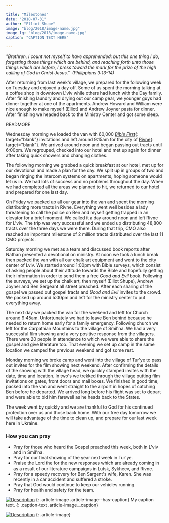 ```yaml
---

title: "Milestones"
date: "2018-07-31"
author: "Elliot Shupe"
image: "blog/2018/image-name.jpg"
image_lg: "blog/2018/image-name.jpg"
caption: "CAPTION TEXT HERE"

---
```


*"Brethren, I count not myself to have apprehended: but this one thing I do, forgetting those things which are behind, and reaching forth unto those things which are before, I press toward the mark for the prize of the high calling of God in Christ Jesus."  (Philippians 3:13-14)*

After returning from last week's village, we prepared for the following week on Tuesday and enjoyed a day off. Some of us spent the morning talking at a coffee shop in downtown L'viv while others had lunch with the Day family. After finishing laundry and drying out our camp gear, we younger guys had dinner together at one of the apartments. Andrew Howard and William were nice enough to make myself (Elliot) and Andrew Joyner pasta for dinner. After finishing we headed back to the Ministry Center and got some sleep. 

READMORE

Wednesday morning we loaded the van with 60,000 [*Bible First*](https://www.bibliya.net.ua/){: target="blank"} invitations and left around 9:15am for the city of [Rivne](https://en.wikipedia.org/wiki/Rivne){: target="blank"}. We arrived around noon and began passing out tracts until 6:00pm. We regrouped, checked into our hotel and met up again for dinner after taking quick showers and changing clothes.

The following morning we grabbed a quick breakfast at our hotel, met up for our devotional and made a plan for the day. We split up in groups of two and began ringing the intercom systems on apartments, hoping someone would let us in. We had lots of success and no problems throughout the day. When we had completed all the areas we planned to hit, we returned to our hotel and prepared for one last day. 

On Friday we packed up all our gear into the van and spent the morning distributing more tracts in Rivne. Everything went well besides a lady threatening to call the police on Ben and  myself getting trapped in an elevator for a brief moment. We called it a day around noon and left Rivne for L'viv. The trip was very successful and we ended up distributing 48,800 tracts over the three days we were there. During that trip, CMO also reached an important milestone of 2 million tracts distributed over the last 11 CMO projects. 

Saturday morning we met as a team and discussed book reports after Nathan presented a devotional on ministry. At noon we took a lunch break then packed the van with all our chalk art equipment and went to the city center of Lviv. We started around 1:00pm with Bible surveys, which consist of asking people about their attitude towards the Bible and hopefully getting their information in order to send them a free *Good and Evil* book. Following the surveys, we set up the chalk art, then myself (Elliot Shupe), Andrew Joyner and Ben Sergeant all street preached. After each sharing of the gospel we passed out gospel tracts and *Good and Evil* invites to the crowd. We packed up around 5:00pm and left for the ministry center to put everything away.

The next day we packed the van for the weekend and left for Church around 9:45am. Unfortunately we had to leave Ben behind because he needed to return home early for a family emergency. Following church we left for the Carpathian Mountains to the village of Smil'na. We had a very successful film showing and a very positive response from the villagers. There were 20 people in attendance to which we were able to share the gospel and give literature too. That evening we set up camp in the same location we camped the previous weekend and got some rest. 

Monday morning we broke camp and went into the village of Tur'ye to pass out invites for the film showing next weekend. After confirming the details of the showing with the village head, we quickly stamped invites with the date, time and location. In two's we trekked through the village putting film invitations on gates, front doors and mail boxes. We finished in good time, packed into the van and went straight to the airport in hopes of catching Ben before he departed. We arrived long before his flight was set to depart and were able to bid him farewell as he heads back to the States. 

The week went by quickly and we are thankful to God for his continued protection over us and those back home. With our free day tomorrow we will take advantage of the time to clean up, and prepare for our last week here in Ukraine. 


### How you can pray

* Pray for those who heard the Gospel preached this week, both in L'viv and in Smil'na.
* Pray for our final showing of the year next week in Tur'ye.
* Praise the Lord the for the new responses which are already coming in as a result of our literature campaigns in Lutsk, Sykheev, and Rivne.
* Pray for a speedy recovery for Ben Sargent's wife, Karen. She was recently in a car accident and suffered a stroke.
* Pray that God would continue to keep our vehicles running.
* Pray for health and safety for the team.

[![Description](/assets/images/blog/2018/SM)](/assets/images/blog/2018/LG)
{: .article-image .article-image--has-caption}
My caption text.
{: .caption-text .article-image__caption}

[![Description](/assets/images/blog/2018/SM)](/assets/images/blog/2018/LG)
{: .article-image}
